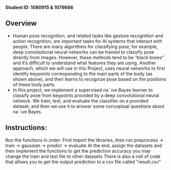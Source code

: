 **Student ID: 1080915 & 1079686**

## Overview
* Human pose recognition, and related tasks like gesture recognition and action recognition, are important
tasks for AI systems that interact with people. There are many algorithms for classifying pose;
for example, deep convolutional neural networks can be trained to classify pose directly from images.
However, these methods tend to be “black boxes” and it’s difficult to understand what features they
are using. Another approach, which we will use in this Project, uses neural networks to first identify
keypoints corresponding to the main parts of the body (as shown above), and then learns to recognize
pose based on the positions of these body parts.</br>
* In this project, we implement a supervised na¨ıve Bayes learner to classify pose from keypoints
provided by a deep convolutional neural network. We train, test, and evaluate the classifier
on a provided dataset, and then we use it to answer some conceptual questions about na¨ıve Bayes.

## Instructions:
Run the functions in order:
First import the libraries, then run
preprocess -> train -> gaussian -> predict -> evaluate
At the end, assign the datasets and then implement the functions to get the prediction accuracy
you may change the train and test file to other datasets
There is also a cell of code that allows you to get the output prediction to a csv file called "result.csv"
